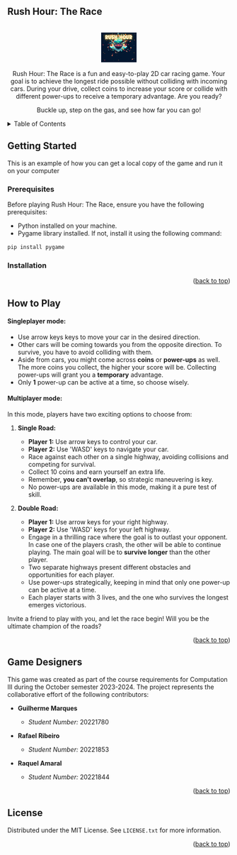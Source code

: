 <!-- ABOUT THE PROJECT -->
## Rush Hour: The Race
<br />
<div align="center">
    <img src="images/interface.png" alt="Photo" width="80">

Rush Hour: The Race is a fun and easy-to-play 2D car racing game. Your goal is to achieve the longest ride possible without colliding with incoming cars. During your drive, collect coins to increase your score or collide with different power-ups to receive a temporary advantage. Are you ready?

Buckle up, step on the gas, and see how far you can go!
</div>

<!-- TABLE OF CONTENTS -->
<details>
  <summary>Table of Contents</summary>
  <ol>
    <li>
      <a href="#Rush Hour: The Race">About The Project</a>
    </li>
    <li>
      <a href="#getting-started">Getting Started</a>
      <ul>
        <li><a href="#prerequisites">Prerequisites</a></li>
        <li><a href="#installation">Installation</a></li>
      </ul>
    </li>
    <li><a href="#How to Play">How to Play</a></li>
    <li><a href="#Game Designers">Game Designers</a></li>
    <li><a href="#license">License</a></li>
    <li><a href="#contact">Contact</a></li>
    <li><a href="#acknowledgments">Acknowledgments</a></li>
  </ol>
</details>

<!-- GETTING STARTED -->
## Getting Started

This is an example of how you can get a local copy of the game and run it on your computer

### Prerequisites

Before playing Rush Hour: The Race, ensure you have the following prerequisites:

- Python installed on your machine.
- Pygame library installed. If not, install it using the following command:

```bash
pip install pygame
```

### Installation

<p align="right">(<a href="#Rush Hour: The Game">back to top</a>)</p>


<!-- USAGE EXAMPLES -->
## How to Play

#### Singleplayer mode:
- Use arrow keys keys to move your car in the desired direction.
- Other cars will be coming towards you from the opposite direction. To survive, you have to avoid colliding with them.
- Aside from cars, you might come across **coins** or **power-ups** as well. The more coins you collect, the higher your score will be. Collecting power-ups will grant you a **temporary** advantage.
- Only **1** power-up can be active at a time, so choose wisely.

#### Multiplayer mode:
In this mode, players have two exciting options to choose from:
1. **Single Road:**
   - **Player 1:** Use arrow keys to control your car. 
   - **Player 2:** Use 'WASD' keys to navigate your car.
   - Race against each other on a single highway, avoiding collisions and competing for survival.
   - Collect 10 coins and earn yourself an extra life.
   - Remember, **you can't overlap**, so strategic maneuvering is key.
   - No power-ups are available in this mode, making it a pure test of skill.

2. **Double Road:**
   - **Player 1:** Use arrow keys for your right highway.
   - **Player 2:** Use 'WASD' keys for your left highway.
   - Engage in a thrilling race where the goal is to outlast your opponent. In case one of the players crash, the other will be able to continue playing. The main goal will be to **survive longer** than the other player.
   - Two separate highways present different obstacles and opportunities for each player.
   - Use power-ups strategically, keeping in mind that only one power-up can be active at a time.
   - Each player starts with 3 lives, and the one who survives the longest emerges victorious.

Invite a friend to play with you, and let the race begin! Will you be the ultimate champion of the roads?

<p align="right">(<a href="#Rush Hour: The Game">back to top</a>)</p>


<!-- CONTRIBUTING -->
## Game Designers
This game was created as part of the course requirements for Computation III during the October semester 2023-2024. The project represents the collaborative effort of the following contributors:

- **Guilherme Marques**
  - *Student Number:* 20221780

- **Rafael Ribeiro**
  - *Student Number:* 20221853

- **Raquel Amaral**
  - *Student Number:* 20221844


<p align="right">(<a href="#Rush Hour: The Game">back to top</a>)</p>

<!-- LICENSE -->
## License

Distributed under the MIT License. See `LICENSE.txt` for more information.

<p align="right">(<a href="#Rush Hour: The Game">back to top</a>)</p>




